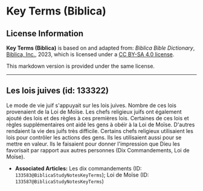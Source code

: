 # Key Terms (Biblica)

## License Information

**Key Terms (Biblica)** is based on and adapted from: _Biblica Bible Dictionary_, [Biblica, Inc.](https://www.biblica.com/), 2023, which is licensed under a [CC BY-SA 4.0 license](https://creativecommons.org/licenses/by-sa/4.0/legalcode.en).

This markdown version is provided under the same license.



--------------------------------

## Les lois juives (id: 133322)

Le mode de vie juif s'appuyait sur les lois juives. Nombre de ces lois provenaient de la Loi de Moïse. Les chefs religieux juifs ont également ajouté des lois et des règles à ces premières lois. Certaines de ces lois et règles supplémentaires ont aidé les gens à obéir à la Loi de Moïse. D'autres rendaient la vie des juifs très difficile. Certains chefs religieux utilisaient les lois pour contrôler les actions des gens. Ils les utilisaient aussi pour se mettre en valeur. Ils le faisaient pour donner l'impression que Dieu les favorisait par rapport aux autres personnes (Dix Commandements, Loi de Moïse).

* **Associated Articles:** Les dix commandements (ID: `133583@BiblicaStudyNotesKeyTerms`); Loi de Moïse (ID: `133587@BiblicaStudyNotesKeyTerms`)

